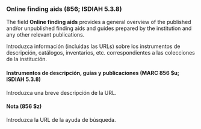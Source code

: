 ### Online finding aids (856; ISDIAH 5.3.8)

The field **Online finding aids** provides a general overview of the published and/or unpublished finding aids and guides prepared by the institution and any other relevant publications.

Introduzca información (incluidas las URLs) sobre los instrumentos de descripción, catálogos, inventarios, etc. correspondientes a las colecciones de la institución.

#### Instrumentos de descripción, guías y publicaciones (MARC 856 $u; ISDIAH 5.3.8)

Introduzca una breve descripción de la URL.

#### Nota (856 $z)

Introduzca la URL de la ayuda de búsqueda.
